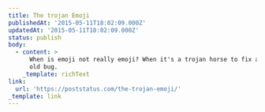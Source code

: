 ```yaml
---
title: The trojan Emoji
publishedAt: '2015-05-11T18:02:09.000Z'
updatedAt: '2015-05-11T18:02:09.000Z'
status: publish
body:
  - content: >
      When is emoji not really emoji? When it's a trojan horse to fix a 14 year
      old bug.
    _template: richText
link:
  url: 'https://poststatus.com/the-trojan-emoji/'
_template: link
---
```


